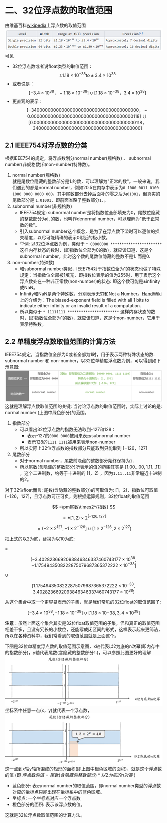 # 二、32位浮点数的取值范围

由维基百科[wikipedia](en.wikipedia.org/wiki/IEEE_754-1985)上浮点数的取值范围 ![img](../images/wiki.png)可见

* 32位浮点数或者说float类型的取值范围：
  $$\pm1.18\times 10^{-38} to \pm3.4\times 10^{38}$$
* 或者说是：
  $$
  [-3.4\times10^{38}，-1.18\times 10^{-38}]
  \cup
  [1.18\times 10^{-38}，3.4\times10^{38}]
  $$
* 更直观的表示：
  $$
  [-340000000000000000000000000000000000000，-0.0000000000000000000000000000000000000118]
  \cup
  [0.0000000000000000000000000000000000000118，340000000000000000000000000000000000000]
  $$

## 2.1 IEEE754对浮点数的分类

根据IEEE754的规定，将浮点数划分normal number(规格数) 、 subnormal number(非规格数)和non-number(特殊数)。

1. normal number(规格数)  
   就是尾数位隐藏的整数部分是1.的数，可以理解为"正常的数"。一般来说，我们遇到的都是normal number，例如20.5在内存中表示为`0 1000 0011 0100 1000 0000 0000 000`，其中尾数部分去掉后面补的零之后为`01001`，但真实的尾数部分是 `1.01001`，即前面省略了整数部分`1.`。
2. subnormal number(非规格数)
   * IEEE754规定: subnormal number是将指数位全部填充为0，尾数位隐藏的整数部分为`0.`的数，也叫作denormal number，可以理解为"低于正常数的数"。
   * 引入subnormal number这个概念，是为了在浮点数下溢时可以逐位的损失精度，以尽可能精确的表示0附近的极小数。
   * 举例: 以32位浮点数为例，类似于 `* 00000000 ***********************` 这样内存状态的数时，(即指数位全部为0的数)，就应该知道，这是个subnormal number，此时这个数的尾数位隐藏的整数不是1. 而是0.
3. non-number(特殊数)
   * 和subnormal number类似，IEEE754对于指数位全为1的状态也做了特殊规定：当指数位全部被1填充，即指数位表示的值为255时，用于表示这个浮点数处在一种非正常数(non-number)的状态: 即这个数可能是±infinity或NaN。
   * Infinity和NaN是两个特殊数，分别表示无穷和Not a Number。[HandWiki](https://handwiki.org/wiki/IEEE_754-1985)上的介绍为：The biased-exponent field is filled with all 1 bits to indicate either infinity or an invalid result of a computation.
   * 所以类似于 `* 11111111 ***********************` 这样内存状态的数时，(即指数位全部为1的数)，就应该知道，这是个non-number，它用于表示特殊数。

## 2.2 单精度浮点数取值范围的计算方法

IEEE754规定，当指数位全部为0或者全部为1时，用于表示两种特殊状态的数: subnormal number 和 non-number，以32位单精度浮点数为例，可以得到如下示意图:![img](../images/all_float.png)
这就是理解浮点数取值范围的关键: 当讨论浮点数的取值范围时，实际上讨论的是: normal number (上图中绿色部分)的范围。

1. 指数部分
   * 可以看出32位浮点数的指数无法取到-127和128：
     * 表示-127的`0000 0000`被用来表示subnormal number
     * 表示128的`1111 1111`被用来表示non-number
   * 所以实际上32位浮点数的指数部分只能取到只能取到 $[-126，127]$
2. 尾数部分
   * 对于normal number，尾数前隐藏的整数部分始终保持为`1.`
   * 所以尾数(含隐藏的整数部分)所表示的值的范围其实是 $[1.00...00,1.11...11]$ ，这个二进制数，约等于十进制的 $[1，2)$ ，因为`1.11..11`非常逼近十进制的2。

对于32位float而言: 尾数(含隐藏的整数部分)的可取值为: $[1 ，2)$，指数位可取值 $[-126，127]$，且浮点数可正可负，则根据运算规则，32位float的取值范围

$$
=\pm尾数\times2^{指数}
$$

$$
=\pm[1,2)\times2^{[-126,127]}
$$

$$
=(-2\times2^{127},-1\times2^{-126}]\cup[1\times2^{-126},2\times2^{127})
$$

把上式的以2为底，替换为以10为底:

$=$

$$
(-3.4028236692093846346337460743177\times10^{38},
-1.1754943508222875079687365372222\times10^{-38}]
$$

$\cup$

$$
[1.1754943508222875079687365372222\times10^{-38},
3.4028236692093846346337460743177\times10^{38})
$$

从这个集合中取一个更容易表示的子集，就是我们常见的32位float的取值范围了:

$$
[-3.4\times10^{38},-1.18\times10^{-38}]
\cup
[1.18\times10{-38},3,4\times10^{38}]
$$

**注意**：虽然上面这个集合其实是32位float取值范围的子集，但和真正的取值范围相差不多，且没有冗长的小数位，还能写成闭区间的形式，这样表示起来更简洁，所以在各种资料中，我们常看到的取值范围就是上面这个。

下图是32位单精度浮点数的取值范围示意图，x轴代表以2为底的n次幂(即内存中的指数部分)，y轴代表尾数(含隐藏的整数部分1.)，可以参照此图更好的理解![img](../images/float_all.png)坐标系中任意一点(x，y)就代表一个浮点数，![img](../images/float_eg.png)这一点到x轴y轴所围成的矩形的面积(即上图中橙色区域的面积)，就是这个浮点数的值 (即 $浮点数的值 = 尾数(含隐藏的整数部分) * 以2为底的n次幂$ )

* 蓝色部分: 表示normal number的取值范围，即normal number类型的浮点数对应的坐标点只能出现在坐标系中的蓝色区域。
* 坐标点: 一个坐标点对应一个浮点数
* 橙色部分的面积: 表示该浮点数的值。

这就是32位浮点数取值范围的计算方法。
